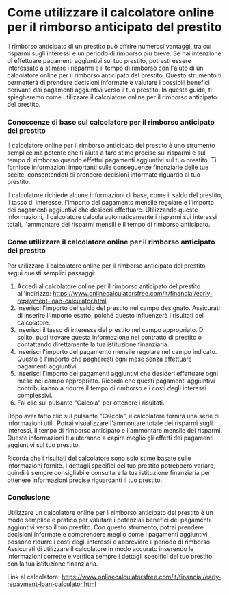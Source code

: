 Come utilizzare il calcolatore online per il rimborso anticipato del prestito
=============================================================================

Il rimborso anticipato di un prestito può offrire numerosi vantaggi, tra cui risparmi sugli interessi e un periodo di rimborso più breve. Se hai intenzione di effettuare pagamenti aggiuntivi sul tuo prestito, potresti essere interessato a stimare i risparmi e il tempo di rimborso con l'aiuto di un calcolatore online per il rimborso anticipato del prestito. Questo strumento ti permetterà di prendere decisioni informate e valutare i possibili benefici derivanti dai pagamenti aggiuntivi verso il tuo prestito. In questa guida, ti spiegheremo come utilizzare il calcolatore online per il rimborso anticipato del prestito.

### Conoscenze di base sul calcolatore per il rimborso anticipato del prestito

Il calcolatore online per il rimborso anticipato del prestito è uno strumento semplice ma potente che ti aiuta a fare stime precise sui risparmi e sul tempo di rimborso quando effettui pagamenti aggiuntivi sul tuo prestito. Ti fornisce informazioni importanti sulle conseguenze finanziarie delle tue scelte, consentendoti di prendere decisioni informate riguardo al tuo prestito.

Il calcolatore richiede alcune informazioni di base, come il saldo del prestito, il tasso di interesse, l'importo del pagamento mensile regolare e l'importo dei pagamenti aggiuntivi che desideri effettuare. Utilizzando queste informazioni, il calcolatore calcola automaticamente i risparmi sui interessi totali, l'ammontare dei risparmi mensili e il tempo di rimborso anticipato.

### Come utilizzare il calcolatore online per il rimborso anticipato del prestito

Per utilizzare il calcolatore online per il rimborso anticipato del prestito, segui questi semplici passaggi:

1. Accedi al calcolatore online per il rimborso anticipato del prestito all'indirizzo: <https://www.onlinecalculatorsfree.com/it/financial/early-repayment-loan-calculator.html>.
2. Inserisci l'importo del saldo del prestito nel campo designato. Assicurati di inserire l'importo esatto, poiché questo influenzerà i risultati del calcolatore.
3. Inserisci il tasso di interesse del prestito nel campo appropriato. Di solito, puoi trovare questa informazione nel contratto di prestito o contattando direttamente la tua istituzione finanziaria.
4. Inserisci l'importo del pagamento mensile regolare nel campo indicato. Questo è l'importo che pagheresti ogni mese senza effettuare pagamenti aggiuntivi.
5. Inserisci l'importo dei pagamenti aggiuntivi che desideri effettuare ogni mese nel campo appropriato. Ricorda che questi pagamenti aggiuntivi contribuiranno a ridurre il tempo di rimborso e i costi degli interessi complessivi.
6. Fai clic sul pulsante "Calcola" per ottenere i risultati.

Dopo aver fatto clic sul pulsante "Calcola", il calcolatore fornirà una serie di informazioni utili. Potrai visualizzare l'ammontare totale dei risparmi sugli interessi, il tempo di rimborso anticipato e l'ammontare mensile dei risparmi. Queste informazioni ti aiuteranno a capire meglio gli effetti dei pagamenti aggiuntivi sul tuo prestito.

Ricorda che i risultati del calcolatore sono solo stime basate sulle informazioni fornite. I dettagli specifici del tuo prestito potrebbero variare, quindi è sempre consigliabile consultare la tua istituzione finanziaria per ottenere informazioni precise riguardanti il tuo prestito.

### Conclusione

Utilizzare un calcolatore online per il rimborso anticipato del prestito è un modo semplice e pratico per valutare i potenziali benefici dei pagamenti aggiuntivi verso il tuo prestito. Con questo strumento, potrai prendere decisioni informate e comprendere meglio come i pagamenti aggiuntivi possono ridurre i costi degli interessi e abbreviare il periodo di rimborso. Assicurati di utilizzare il calcolatore in modo accurato inserendo le informazioni corrette e verifica sempre i dettagli specifici del tuo prestito con la tua istituzione finanziaria.

Link al calcolatore: <https://www.onlinecalculatorsfree.com/it/financial/early-repayment-loan-calculator.html>